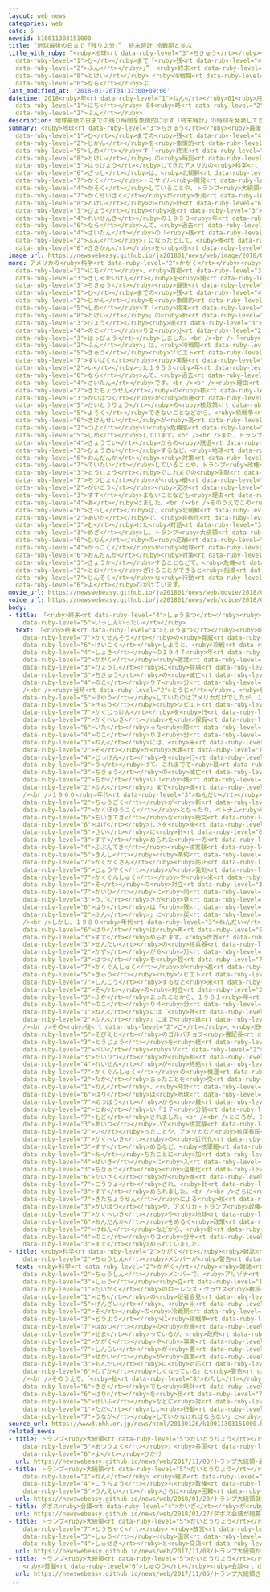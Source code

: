 ```yaml
---
layout: web_news
categories: web
cate: 6
newsid: k10011303151000
title: “地球最後の日まで「残り２分」”  終末時計 冷戦期と並ぶ
title_with_ruby: “<ruby>地球<rt data-ruby-level="3">ちきゅう</rt></ruby><ruby>最後<rt data-ruby-level="4">さいご</rt></ruby>の<ruby>日<rt
  data-ruby-level="1">ひ</rt></ruby>まで「<ruby>残<rt data-ruby-level="4">のこ</rt></ruby>り２<ruby>分<rt
  data-ruby-level="2">ふん</rt></ruby>」”  <ruby>終末<rt data-ruby-level="4">しゅうまつ</rt></ruby><ruby>時計<rt
  data-ruby-level="8">とけい</rt></ruby> <ruby>冷戦期<rt data-ruby-level="4">れいせんき</rt></ruby>と<ruby>並<rt
  data-ruby-level="6">なら</rt></ruby>ぶ
last_modified_at: '2018-01-26T04:37:00+09:00'
datetime: 2018<ruby>年<rt data-ruby-level="1">ねん</rt></ruby>01<ruby>月<rt data-ruby-level="1">がつ</rt></ruby>26<ruby>日<rt
  data-ruby-level="1">にち</rt></ruby> 04<ruby>時<rt data-ruby-level="2">じ</rt></ruby>37<ruby>分<rt
  data-ruby-level="2">ふん</rt></ruby>
description: 地球最後の日までの残り時間を象徴的に示す「終末時計」の時刻を発表してきたアメリカの科学雑誌は、北朝鮮の核・ミサイル開発が加速していることや、トランプ大統領の核政策が予測できないことなどから、時計の針を３０秒進め、冷戦期の１９５３年と並んで、過去最短の「残り２分」になったとして、強い危機感を示しました。
summary: <ruby>地球<rt data-ruby-level="3">ちきゅう</rt></ruby><ruby>最後<rt data-ruby-level="4">さいご</rt></ruby>の<ruby>日<rt
  data-ruby-level="1">ひ</rt></ruby>までの<ruby>残<rt data-ruby-level="4">のこ</rt></ruby>り<ruby>時間<rt
  data-ruby-level="2">じかん</rt></ruby>を<ruby>象徴的<rt data-ruby-level="7">しょうちょうてき</rt></ruby>に<ruby>示<rt
  data-ruby-level="5">しめ</rt></ruby>す「<ruby>終末<rt data-ruby-level="4">しゅうまつ</rt></ruby><ruby>時計<rt
  data-ruby-level="8">とけい</rt></ruby>」の<ruby>時刻<rt data-ruby-level="6">じこく</rt></ruby>を<ruby>発表<rt
  data-ruby-level="3">はっぴょう</rt></ruby>してきたアメリカの<ruby>科学<rt data-ruby-level="2">かがく</rt></ruby><ruby>雑誌<rt
  data-ruby-level="6">ざっし</rt></ruby>は、<ruby>北朝鮮<rt data-ruby-level="7">きたちょうせん</rt></ruby>の<ruby>核<rt
  data-ruby-level="7">かく</rt></ruby>・ミサイル<ruby>開発<rt data-ruby-level="3">かいはつ</rt></ruby>が<ruby>加速<rt
  data-ruby-level="4">かそく</rt></ruby>していることや、トランプ<ruby>大統領<rt data-ruby-level="5">だいとうりょう</rt></ruby>の<ruby>核政策<rt
  data-ruby-level="7">かくせいさく</rt></ruby>が<ruby>予測<rt data-ruby-level="5">よそく</rt></ruby>できないことなどから、<ruby>時計<rt
  data-ruby-level="8">とけい</rt></ruby>の<ruby>針<rt data-ruby-level="6">はり</rt></ruby>を３０<ruby>秒<rt
  data-ruby-level="3">びょう</rt></ruby><ruby>進<rt data-ruby-level="3">すす</rt></ruby>め、<ruby>冷戦期<rt
  data-ruby-level="4">れいせんき</rt></ruby>の１９５３<ruby>年<rt data-ruby-level="1">ねん</rt></ruby>と<ruby>並<rt
  data-ruby-level="6">なら</rt></ruby>んで、<ruby>過去<rt data-ruby-level="5">かこ</rt></ruby><ruby>最短<rt
  data-ruby-level="4">さいたん</rt></ruby>の「<ruby>残<rt data-ruby-level="4">のこ</rt></ruby>り２<ruby>分<rt
  data-ruby-level="2">ふん</rt></ruby>」になったとして、<ruby>強<rt data-ruby-level="2">つよ</rt></ruby>い<ruby>危機感<rt
  data-ruby-level="6">ききかん</rt></ruby>を<ruby>示<rt data-ruby-level="5">しめ</rt></ruby>しました。
image_url: https://newswebeasy.github.io/ja201801/news/web/image/2018/01/26/K10011303151_1801260722_1801260725_01_03.jpg
more: アメリカの<ruby>科学<rt data-ruby-level="2">かがく</rt></ruby><ruby>雑誌<rt data-ruby-level="6">ざっし</rt></ruby>、「ブレティン・オブ・ジ・アトミック・サイエンティスツ」は、２５<ruby>日<rt
  data-ruby-level="1">にち</rt></ruby>、<ruby>首都<rt data-ruby-level="3">しゅと</rt></ruby>ワシントンで<ruby>記者会見<rt
  data-ruby-level="3">きしゃかいけん</rt></ruby>を<ruby>開<rt data-ruby-level="3">ひら</rt></ruby>き、<ruby>地球<rt
  data-ruby-level="3">ちきゅう</rt></ruby><ruby>最後<rt data-ruby-level="4">さいご</rt></ruby>の<ruby>日<rt
  data-ruby-level="1">ひ</rt></ruby>までの<ruby>残<rt data-ruby-level="4">のこ</rt></ruby>り<ruby>時間<rt
  data-ruby-level="2">じかん</rt></ruby>を<ruby>象徴的<rt data-ruby-level="7">しょうちょうてき</rt></ruby>に<ruby>示<rt
  data-ruby-level="5">しめ</rt></ruby>す「<ruby>終末<rt data-ruby-level="4">しゅうまつ</rt></ruby><ruby>時計<rt
  data-ruby-level="8">とけい</rt></ruby>」の<ruby>針<rt data-ruby-level="6">はり</rt></ruby>を３０<ruby>秒<rt
  data-ruby-level="3">びょう</rt></ruby><ruby>進<rt data-ruby-level="3">すす</rt></ruby>め、「<ruby>残<rt
  data-ruby-level="4">のこ</rt></ruby>り２<ruby>分<rt data-ruby-level="2">ふん</rt></ruby>」になったと<ruby>発表<rt
  data-ruby-level="3">はっぴょう</rt></ruby>しました。<br /><br />「<ruby>残<rt data-ruby-level="4">のこ</rt></ruby>り２<ruby>分<rt
  data-ruby-level="2">ふん</rt></ruby>」は、<ruby>冷戦期<rt data-ruby-level="4">れいせんき</rt></ruby>にアメリカと<ruby>旧<rt
  data-ruby-level="5">きゅう</rt></ruby><ruby>ソビエト<rt data-ruby-level="5">そびえと</rt></ruby>が<ruby>水爆<rt
  data-ruby-level="7">すいばく</rt></ruby><ruby>実験<rt data-ruby-level="4">じっけん</rt></ruby>を<ruby>行<rt
  data-ruby-level="2">い</rt></ruby>った１９５３<ruby>年<rt data-ruby-level="1">ねん</rt></ruby>と<ruby>並<rt
  data-ruby-level="6">なら</rt></ruby>んで、<ruby>過去<rt data-ruby-level="5">かこ</rt></ruby><ruby>最短<rt
  data-ruby-level="4">さいたん</rt></ruby>です。<br /><br /><ruby>理由<rt data-ruby-level="3">りゆう</rt></ruby>については、<ruby>北朝鮮<rt
  data-ruby-level="7">きたちょうせん</rt></ruby>の<ruby>核<rt data-ruby-level="7">かく</rt></ruby>・ミサイル<ruby>開発<rt
  data-ruby-level="3">かいはつ</rt></ruby>が<ruby>加速<rt data-ruby-level="4">かそく</rt></ruby>していることや、トランプ<ruby>大統領<rt
  data-ruby-level="5">だいとうりょう</rt></ruby>の<ruby>核政策<rt data-ruby-level="7">かくせいさく</rt></ruby>が<ruby>予測<rt
  data-ruby-level="5">よそく</rt></ruby>できないことなどから、<ruby>核戦争<rt data-ruby-level="7">かくせんそう</rt></ruby>の<ruby>危険性<rt
  data-ruby-level="6">きけんせい</rt></ruby>が<ruby>高<rt data-ruby-level="2">たか</rt></ruby>まっているとしており、<ruby>強<rt
  data-ruby-level="2">つよ</rt></ruby>い<ruby>危機感<rt data-ruby-level="6">ききかん</rt></ruby>を<ruby>示<rt
  data-ruby-level="5">しめ</rt></ruby>しています。<br /><br />また、トランプ<ruby>大統領<rt data-ruby-level="5">だいとうりょう</rt></ruby>がパリ<ruby>協定<rt
  data-ruby-level="4">きょうてい</rt></ruby>からの<ruby>脱退<rt data-ruby-level="7">だったい</rt></ruby>を<ruby>表明<rt
  data-ruby-level="3">ひょうめい</rt></ruby>するなど、<ruby>地球<rt data-ruby-level="3">ちきゅう</rt></ruby><ruby>温暖化<rt
  data-ruby-level="6">おんだんか</rt></ruby><ruby>対策<rt data-ruby-level="6">たいさく</rt></ruby>が<ruby>停滞<rt
  data-ruby-level="7">ていたい</rt></ruby>していることや、トランプ<ruby>政権<rt data-ruby-level="6">せいけん</rt></ruby>の<ruby>登場<rt
  data-ruby-level="3">とうじょう</rt></ruby>でこれまでの<ruby>国際<rt data-ruby-level="5">こくさい</rt></ruby><ruby>秩序<rt
  data-ruby-level="7">ちつじょ</rt></ruby>が<ruby>崩<rt data-ruby-level="7">くず</rt></ruby>れ、<ruby>外交<rt
  data-ruby-level="2">がいこう</rt></ruby><ruby>交渉<rt data-ruby-level="7">こうしょう</rt></ruby>が<ruby>進<rt
  data-ruby-level="3">すす</rt></ruby>まないことなども<ruby>理由<rt data-ruby-level="3">りゆう</rt></ruby>に<ruby>挙<rt
  data-ruby-level="4">あ</rt></ruby>げました。<br /><br />そのうえでこの<ruby>科学<rt data-ruby-level="2">かがく</rt></ruby><ruby>雑誌<rt
  data-ruby-level="6">ざっし</rt></ruby>は、<ruby>北朝鮮<rt data-ruby-level="7">きたちょうせん</rt></ruby>との<ruby>間<rt
  data-ruby-level="2">あいだ</rt></ruby>で、<ruby>非核化<rt data-ruby-level="7">ひかくか</rt></ruby>に<ruby>向<rt
  data-ruby-level="3">む</rt></ruby>けた<ruby>対話<rt data-ruby-level="3">たいわ</rt></ruby>を<ruby>目指<rt
  data-ruby-level="3">めざ</rt></ruby>し、トランプ<ruby>大統領<rt data-ruby-level="5">だいとうりょう</rt></ruby>が<ruby>非難<rt
  data-ruby-level="6">ひなん</rt></ruby>の<ruby>応酬<rt data-ruby-level="7">おうしゅう</rt></ruby>をやめることや、<ruby>各国<rt
  data-ruby-level="4">かっこく</rt></ruby>が<ruby>地球<rt data-ruby-level="3">ちきゅう</rt></ruby><ruby>温暖化<rt
  data-ruby-level="6">おんだんか</rt></ruby><ruby>対策<rt data-ruby-level="6">たいさく</rt></ruby>を<ruby>強化<rt
  data-ruby-level="3">きょうか</rt></ruby>することなどで、<ruby>危機<rt data-ruby-level="6">きき</rt></ruby>を<ruby>遠<rt
  data-ruby-level="2">とお</rt></ruby>ざけることができると<ruby>指摘<rt data-ruby-level="7">してき</rt></ruby>し、<ruby>迅速<rt
  data-ruby-level="7">じんそく</rt></ruby>な<ruby>行動<rt data-ruby-level="3">こうどう</rt></ruby>を<ruby>呼<rt
  data-ruby-level="6">よ</rt></ruby>びかけています。
movie_url: https://newswebeasy.github.io/ja201801/news/web/movie/2018/01/26/k10011303151_201801260722_201801260725.mp4
voice_url: https://newswebeasy.github.io/ja201801/news/web/voice/2018/01/26/k10011303151_201801260722_201801260725.mp3
body:
- title: 「<ruby>終末<rt data-ruby-level="4">しゅうまつ</rt></ruby><ruby>時計<rt data-ruby-level="8">とけい</rt></ruby>」これまでの<ruby>一進一退<rt
    data-ruby-level="5">いっしんいったい</rt></ruby>
  text: 「<ruby>終末<rt data-ruby-level="4">しゅうまつ</rt></ruby><ruby>時計<rt data-ruby-level="8">とけい</rt></ruby>」は、<ruby>核戦争<rt
    data-ruby-level="7">かくせんそう</rt></ruby>の<ruby>脅威<rt data-ruby-level="7">きょうい</rt></ruby>について<ruby>警告<rt
    data-ruby-level="6">けいこく</rt></ruby>しようと、<ruby>冷戦<rt data-ruby-level="4">れいせん</rt></ruby><ruby>初期<rt
    data-ruby-level="4">しょき</rt></ruby>の１９４７<ruby>年<rt data-ruby-level="1">ねん</rt></ruby>、<ruby>科学<rt
    data-ruby-level="2">かがく</rt></ruby><ruby>雑誌<rt data-ruby-level="6">ざっし</rt></ruby>の<ruby>表紙<rt
    data-ruby-level="3">ひょうし</rt></ruby>に<ruby>登場<rt data-ruby-level="3">とうじょう</rt></ruby>し、<ruby>地球<rt
    data-ruby-level="3">ちきゅう</rt></ruby>の<ruby>滅亡<rt data-ruby-level="7">めつぼう</rt></ruby>まで「<ruby>残<rt
    data-ruby-level="4">のこ</rt></ruby>り７<ruby>分<rt data-ruby-level="2">ふん</rt></ruby>」とされました。<br
    /><br /><ruby>当時<rt data-ruby-level="2">とうじ</rt></ruby>、<ruby>核兵器<rt data-ruby-level="7">かくへいき</rt></ruby>を<ruby>保有<rt
    data-ruby-level="5">ほゆう</rt></ruby>していたのはアメリカだけでしたが、１９４９<ruby>年<rt data-ruby-level="1">ねん</rt></ruby>、<ruby>旧<rt
    data-ruby-level="5">きゅう</rt></ruby><ruby>ソビエト<rt data-ruby-level="5">そびえと</rt></ruby>が<ruby>核実験<rt
    data-ruby-level="7">かくじっけん</rt></ruby>を<ruby>行<rt data-ruby-level="2">おこな</rt></ruby>い、<ruby>核兵器<rt
    data-ruby-level="7">かくへいき</rt></ruby>を<ruby>保有<rt data-ruby-level="5">ほゆう</rt></ruby>するに<ruby>至<rt
    data-ruby-level="6">いた</rt></ruby>った<ruby>際<rt data-ruby-level="5">さい</rt></ruby>には「<ruby>残<rt
    data-ruby-level="4">のこ</rt></ruby>り３<ruby>分<rt data-ruby-level="2">ふん</rt></ruby>」に、１９５３<ruby>年<rt
    data-ruby-level="1">ねん</rt></ruby>には、<ruby>米<rt data-ruby-level="2">べい</rt></ruby><ruby>ソ<rt
    data-ruby-level="2">そ</rt></ruby>が<ruby>水爆<rt data-ruby-level="7">すいばく</rt></ruby><ruby>実験<rt
    data-ruby-level="4">じっけん</rt></ruby>を<ruby>行<rt data-ruby-level="2">い</rt></ruby>ったのを<ruby>受<rt
    data-ruby-level="3">う</rt></ruby>けて、これまでで<ruby>最<rt data-ruby-level="4">もっと</rt></ruby>も<ruby>地球<rt
    data-ruby-level="3">ちきゅう</rt></ruby>の<ruby>滅亡<rt data-ruby-level="7">めつぼう</rt></ruby>に<ruby>近<rt
    data-ruby-level="2">ちか</rt></ruby>い「<ruby>残<rt data-ruby-level="4">のこ</rt></ruby>り２<ruby>分<rt
    data-ruby-level="2">ふん</rt></ruby>」まで<ruby>進<rt data-ruby-level="3">すす</rt></ruby>められました。<br
    /><br />１９６０<ruby>年代<rt data-ruby-level="3">ねんだい</rt></ruby>から７０<ruby>年代<rt data-ruby-level="3">ねんだい</rt></ruby>にかけては、フランスと<ruby>中国<rt
    data-ruby-level="2">ちゅうごく</rt></ruby>が<ruby>新<rt data-ruby-level="2">あら</rt></ruby>たに<ruby>核保有国<rt
    data-ruby-level="7">かくほゆうこく</rt></ruby>となったり、ベトナム<ruby>戦争<rt data-ruby-level="4">せんそう</rt></ruby>など<ruby>地域的<rt
    data-ruby-level="6">ちいきてき</rt></ruby>な<ruby>衝突<rt data-ruby-level="7">しょうとつ</rt></ruby>が<ruby>激<rt
    data-ruby-level="6">はげ</rt></ruby>しさを<ruby>増<rt data-ruby-level="5">ま</rt></ruby>したりした<ruby>際<rt
    data-ruby-level="5">さい</rt></ruby>に<ruby>針<rt data-ruby-level="6">はり</rt></ruby>が<ruby>進<rt
    data-ruby-level="3">すす</rt></ruby>められた<ruby>一方<rt data-ruby-level="2">いっぽう</rt></ruby>で、<ruby>部分的<rt
    data-ruby-level="4">ぶぶんてき</rt></ruby><ruby>核実験<rt data-ruby-level="7">かくじっけん</rt></ruby><ruby>禁止<rt
    data-ruby-level="5">きんし</rt></ruby><ruby>条約<rt data-ruby-level="5">じょうやく</rt></ruby>やＮＰＴ＝<ruby>核拡散<rt
    data-ruby-level="7">かくかくさん</rt></ruby><ruby>防止<rt data-ruby-level="5">ぼうし</rt></ruby><ruby>条約<rt
    data-ruby-level="5">じょうやく</rt></ruby>が<ruby>発効<rt data-ruby-level="5">はっこう</rt></ruby>するなど、<ruby>核軍縮<rt
    data-ruby-level="7">かくぐんしゅく</rt></ruby>や<ruby>米<rt data-ruby-level="2">べい</rt></ruby><ruby>ソ<rt
    data-ruby-level="2">そ</rt></ruby>の<ruby>対立<rt data-ruby-level="3">たいりつ</rt></ruby><ruby>回避<rt
    data-ruby-level="7">かいひ</rt></ruby>に<ruby>向<rt data-ruby-level="3">む</rt></ruby>けた<ruby>動<rt
    data-ruby-level="3">うご</rt></ruby>きが<ruby>見<rt data-ruby-level="1">み</rt></ruby>られると、<ruby>針<rt
    data-ruby-level="6">はり</rt></ruby>は「<ruby>残<rt data-ruby-level="4">のこ</rt></ruby>り１２<ruby>分<rt
    data-ruby-level="2">ふん</rt></ruby>」に<ruby>戻<rt data-ruby-level="7">もど</rt></ruby>されました。<br
    /><br />しかし、１９８０<ruby>年代<rt data-ruby-level="3">ねんだい</rt></ruby>にかけて、<ruby>針<rt
    data-ruby-level="6">はり</rt></ruby>は<ruby>再<rt data-ruby-level="5">ふたた</rt></ruby>び<ruby>進<rt
    data-ruby-level="3">すす</rt></ruby>められます。<ruby>世界<rt data-ruby-level="3">せかい</rt></ruby><ruby>全体<rt
    data-ruby-level="3">ぜんたい</rt></ruby>の<ruby>核兵器<rt data-ruby-level="7">かくへいき</rt></ruby>の<ruby>数<rt
    data-ruby-level="2">かず</rt></ruby>が６<ruby>万<rt data-ruby-level="2">まん</rt></ruby><ruby>発<rt
    data-ruby-level="3">はつ</rt></ruby>を<ruby>超<rt data-ruby-level="7">こ</rt></ruby>えるなど、<ruby>核軍縮<rt
    data-ruby-level="7">かくぐんしゅく</rt></ruby>が<ruby>進<rt data-ruby-level="3">すす</rt></ruby>まなかったうえ、<ruby>旧<rt
    data-ruby-level="5">きゅう</rt></ruby><ruby>ソビエト<rt data-ruby-level="5">そびえと</rt></ruby>がアフガニスタンに<ruby>侵攻<rt
    data-ruby-level="7">しんこう</rt></ruby>するなど<ruby>米<rt data-ruby-level="2">べい</rt></ruby><ruby>ソ<rt
    data-ruby-level="2">そ</rt></ruby>の<ruby>対立<rt data-ruby-level="3">たいりつ</rt></ruby>が<ruby>深<rt
    data-ruby-level="3">ふか</rt></ruby>まったことから、１９８１<ruby>年<rt data-ruby-level="1">ねん</rt></ruby>には「<ruby>残<rt
    data-ruby-level="4">のこ</rt></ruby>り４<ruby>分<rt data-ruby-level="2">ふん</rt></ruby>」に、そして、１９８４<ruby>年<rt
    data-ruby-level="1">ねん</rt></ruby>には「<ruby>残<rt data-ruby-level="4">のこ</rt></ruby>り３<ruby>分<rt
    data-ruby-level="2">ふん</rt></ruby>」にまで<ruby>進<rt data-ruby-level="3">すす</rt></ruby>められました。<br
    /><br />その<ruby>後<rt data-ruby-level="2">ご</rt></ruby>、<ruby>旧<rt data-ruby-level="5">きゅう</rt></ruby><ruby>ソビエト<rt
    data-ruby-level="5">そびえと</rt></ruby>のゴルバチョフ<ruby>書記長<rt data-ruby-level="2">しょきちょう</rt></ruby>の<ruby>登場<rt
    data-ruby-level="3">とうじょう</rt></ruby>を<ruby>経<rt data-ruby-level="5">へ</rt></ruby>て<ruby>米<rt
    data-ruby-level="2">べい</rt></ruby><ruby>ソ<rt data-ruby-level="2">そ</rt></ruby>の<ruby>対立<rt
    data-ruby-level="3">たいりつ</rt></ruby>が<ruby>和<rt data-ruby-level="7">やわ</rt></ruby>らぎ、<ruby>冷戦<rt
    data-ruby-level="4">れいせん</rt></ruby>が<ruby>終結<rt data-ruby-level="4">しゅうけつ</rt></ruby>して<ruby>核軍縮<rt
    data-ruby-level="7">かくぐんしゅく</rt></ruby>の<ruby>機運<rt data-ruby-level="4">きうん</rt></ruby>が<ruby>高<rt
    data-ruby-level="2">たか</rt></ruby>まったことを<ruby>受<rt data-ruby-level="3">う</rt></ruby>け、１９９１<ruby>年<rt
    data-ruby-level="1">ねん</rt></ruby>、<ruby>時計<rt data-ruby-level="8">とけい</rt></ruby>の<ruby>針<rt
    data-ruby-level="6">はり</rt></ruby>は<ruby>地球<rt data-ruby-level="3">ちきゅう</rt></ruby>の<ruby>滅亡<rt
    data-ruby-level="7">めつぼう</rt></ruby>から<ruby>最<rt data-ruby-level="4">もっと</rt></ruby>も<ruby>遠<rt
    data-ruby-level="2">とお</rt></ruby>い「１７<ruby>分前<rt data-ruby-level="2">ふんまえ</rt></ruby>」にまで<ruby>戻<rt
    data-ruby-level="7">もど</rt></ruby>されました。<br /><br />ところが、１９９８<ruby>年<rt data-ruby-level="1">ねん</rt></ruby>にインドとパキスタンが<ruby>相次<rt
    data-ruby-level="3">あいつ</rt></ruby>いで<ruby>核実験<rt data-ruby-level="7">かくじっけん</rt></ruby>を<ruby>行<rt
    data-ruby-level="2">い</rt></ruby>ったことや、アメリカなど<ruby>核保有国<rt data-ruby-level="7">かくほゆうこく</rt></ruby>が<ruby>核兵器<rt
    data-ruby-level="7">かくへいき</rt></ruby>の<ruby>近代化<rt data-ruby-level="3">きんだいか</rt></ruby>を<ruby>進<rt
    data-ruby-level="3">すす</rt></ruby>めるなど、<ruby>核軍縮<rt data-ruby-level="7">かくぐんしゅく</rt></ruby>のペースが<ruby>落<rt
    data-ruby-level="3">お</rt></ruby>ちたことに<ruby>加<rt data-ruby-level="4">くわ</rt></ruby>え、２１<ruby>世紀<rt
    data-ruby-level="4">せいき</rt></ruby>に<ruby>入<rt data-ruby-level="1">はい</rt></ruby>ってからは、<ruby>地球<rt
    data-ruby-level="3">ちきゅう</rt></ruby><ruby>温暖化<rt data-ruby-level="6">おんだんか</rt></ruby><ruby>対策<rt
    data-ruby-level="6">たいさく</rt></ruby>が<ruby>進<rt data-ruby-level="3">すす</rt></ruby>まないことも<ruby>考慮<rt
    data-ruby-level="7">こうりょ</rt></ruby>され、<ruby>針<rt data-ruby-level="6">はり</rt></ruby>は<ruby>進<rt
    data-ruby-level="3">すす</rt></ruby>められました。<br /><br />さらに<ruby>去年<rt data-ruby-level="3">きょねん</rt></ruby>には、<ruby>北朝鮮<rt
    data-ruby-level="7">きたちょうせん</rt></ruby>による<ruby>核<rt data-ruby-level="7">かく</rt></ruby>・ミサイル<ruby>開発<rt
    data-ruby-level="3">かいはつ</rt></ruby>や、アメリカ・トランプ<ruby>政権<rt data-ruby-level="6">せいけん</rt></ruby>の<ruby>核兵器<rt
    data-ruby-level="7">かくへいき</rt></ruby>や<ruby>地球<rt data-ruby-level="3">ちきゅう</rt></ruby><ruby>温暖化<rt
    data-ruby-level="6">おんだんか</rt></ruby>をめるぐ<ruby>政策<rt data-ruby-level="6">せいさく</rt></ruby>への<ruby>懸念<rt
    data-ruby-level="7">けねん</rt></ruby>などから、<ruby>針<rt data-ruby-level="6">はり</rt></ruby>が「<ruby>残<rt
    data-ruby-level="4">のこ</rt></ruby>り２<ruby>分半<rt data-ruby-level="2">ふんはん</rt></ruby>」まで<ruby>進<rt
    data-ruby-level="3">すす</rt></ruby>められていました。
- title: <ruby>科学<rt data-ruby-level="2">かがく</rt></ruby><ruby>雑誌<rt data-ruby-level="6">ざっし</rt></ruby>の<ruby>中心<rt
    data-ruby-level="2">ちゅうしん</rt></ruby>メンバーが<ruby>警告<rt data-ruby-level="6">けいこく</rt></ruby>
  text: <ruby>科学<rt data-ruby-level="2">かがく</rt></ruby><ruby>雑誌<rt data-ruby-level="6">ざっし</rt></ruby>の<ruby>中心<rt
    data-ruby-level="2">ちゅうしん</rt></ruby>メンバーで、<ruby>アリゾナ<rt data-ruby-level="3">ありぞな</rt></ruby><ruby>州<rt
    data-ruby-level="3">しゅう</rt></ruby><ruby>立<rt data-ruby-level="1">りつ</rt></ruby><ruby>大学<rt
    data-ruby-level="1">だいがく</rt></ruby>のローレンス・クラウス<ruby>教授<rt data-ruby-level="5">きょうじゅ</rt></ruby>は、２５<ruby>日<rt
    data-ruby-level="1">にち</rt></ruby>の<ruby>記者会見<rt data-ruby-level="3">きしゃかいけん</rt></ruby>で、「<ruby>現在<rt
    data-ruby-level="5">げんざい</rt></ruby>、<ruby>米<rt data-ruby-level="2">べい</rt></ruby><ruby>ソ<rt
    data-ruby-level="2">そ</rt></ruby>の<ruby>冷戦期<rt data-ruby-level="4">れいせんき</rt></ruby>と<ruby>同様<rt
    data-ruby-level="3">どうよう</rt></ruby>に<ruby>核戦争<rt data-ruby-level="7">かくせんそう</rt></ruby>による<ruby>破滅<rt
    data-ruby-level="7">はめつ</rt></ruby>の<ruby>危機<rt data-ruby-level="6">きき</rt></ruby>が<ruby>迫<rt
    data-ruby-level="7">せま</rt></ruby>っているが、<ruby>政府<rt data-ruby-level="5">せいふ</rt></ruby>やメディア、それに<ruby>科学<rt
    data-ruby-level="2">かがく</rt></ruby>や<ruby>事実<rt data-ruby-level="3">じじつ</rt></ruby>そのものに<ruby>信頼<rt
    data-ruby-level="7">しんらい</rt></ruby>が<ruby>置<rt data-ruby-level="4">お</rt></ruby>かれなくなり、<ruby>世界<rt
    data-ruby-level="3">せかい</rt></ruby>が<ruby>直面<rt data-ruby-level="3">ちょくめん</rt></ruby>する<ruby>問題<rt
    data-ruby-level="3">もんだい</rt></ruby>に<ruby>対応<rt data-ruby-level="5">たいおう</rt></ruby>するのが<ruby>難<rt
    data-ruby-level="6">むずか</rt></ruby>しくなっている」と<ruby>警告<rt data-ruby-level="6">けいこく</rt></ruby>しました。<br
    /><br />そのうえで、「<ruby>私<rt data-ruby-level="8">わたし</rt></ruby>たちは、これまでの<ruby>危機<rt
    data-ruby-level="6">きき</rt></ruby>でも<ruby>時計<rt data-ruby-level="8">とけい</rt></ruby>の<ruby>針<rt
    data-ruby-level="6">はり</rt></ruby>を<ruby>戻<rt data-ruby-level="7">もど</rt></ruby>すことができた。<ruby>政府<rt
    data-ruby-level="5">せいふ</rt></ruby>などに<ruby>対<rt data-ruby-level="3">たい</rt></ruby>し、<ruby>正<rt
    data-ruby-level="1">ただ</rt></ruby>しい<ruby>行動<rt data-ruby-level="3">こうどう</rt></ruby>をとるよう<ruby>促<rt
    data-ruby-level="7">うなが</rt></ruby>していかなければならない」と<ruby>述<rt data-ruby-level="5">の</rt></ruby>べました。
source_url: https://www3.nhk.or.jp/news/html/20180126/k10011303151000.html
related_news:
- title: トランプ<ruby>大統領<rt data-ruby-level="5">だいとうりょう</rt></ruby> 「<ruby>最大限<rt data-ruby-level="5">さいだいげん</rt></ruby>の<ruby>圧力<rt
    data-ruby-level="5">あつりょく</rt></ruby>」<ruby>各国<rt data-ruby-level="4">かっこく</rt></ruby>に<ruby>呼<rt
    data-ruby-level="6">よ</rt></ruby>びかけ
  url: https://newswebeasy.github.io/news/web/2017/11/08/トランプ大統領-最大限の圧力各国に呼びかけ
- title: トランプ<ruby>大統領<rt data-ruby-level="5">だいとうりょう</rt></ruby><ruby>就任<rt data-ruby-level="6">しゅうにん</rt></ruby>１<ruby>年<rt
    data-ruby-level="1">ねん</rt></ruby> <ruby>経済<rt data-ruby-level="6">けいざい</rt></ruby><ruby>好調<rt
    data-ruby-level="4">こうちょう</rt></ruby>も<ruby>政権<rt data-ruby-level="6">せいけん</rt></ruby><ruby>運営<rt
    data-ruby-level="5">うんえい</rt></ruby>さらに<ruby>困難<rt data-ruby-level="6">こんなん</rt></ruby>か
  url: https://newswebeasy.github.io/news/web/2018/01/20/トランプ大統領就任1年-経済好調も政権運営さらに困難か
- title: ダボス<ruby>会議<rt data-ruby-level="4">かいぎ</rt></ruby>が<ruby>閉幕<rt data-ruby-level="6">へいまく</rt></ruby>
  url: https://newswebeasy.github.io/news/web/2018/01/27/ダボス会議が閉幕
- title: トランプ<ruby>大統領<rt data-ruby-level="5">だいとうりょう</rt></ruby>が<ruby>中国<rt data-ruby-level="2">ちゅうごく</rt></ruby>に<ruby>到着<rt
    data-ruby-level="7">とうちゃく</rt></ruby> <ruby>故宮<rt data-ruby-level="5">こきゅう</rt></ruby>で<ruby>習<rt
    data-ruby-level="3">しゅう</rt></ruby><ruby>国家<rt data-ruby-level="2">こっか</rt></ruby><ruby>主席<rt
    data-ruby-level="4">しゅせき</rt></ruby>と<ruby>交流<rt data-ruby-level="3">こうりゅう</rt></ruby>へ
  url: https://newswebeasy.github.io/news/web/2017/11/08/トランプ大統領が中国に到着-故宮で習国家主席と交流へ
- title: トランプ<ruby>大統領<rt data-ruby-level="5">だいとうりょう</rt></ruby>きょう<ruby>訪日<rt data-ruby-level="6">ほうにち</rt></ruby>
    <ruby>首脳<rt data-ruby-level="6">しゅのう</rt></ruby><ruby>会談<rt data-ruby-level="3">かいだん</rt></ruby>やゴルフ
  url: https://newswebeasy.github.io/news/web/2017/11/05/トランプ大統領きょう訪日-首脳会談やゴルフ
...
```

